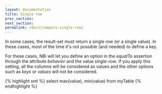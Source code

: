 ```yaml
---
layout: documentation
title: Single row
prev_section: 
next_section: 
permalink: /docs/compare-single-row/
---
```


In some cases, the result-set must return a single row (or a single value). In these cases, most of the time it's not possible (and needed) to define a key. 

For these cases, NBi will let you define an option in the *equalTo* assertion through the attribute *behavior* and the value *single-row*.
If you apply this setting, all the columns will be considered as values and the other options such as *keys* or *values* will not be considered.

{% highlight xml %}
<equalTo behavior="single-row">
	<query>select max(value), min(value) from myTable</query>
</equalTo>
{% endhighlight %}